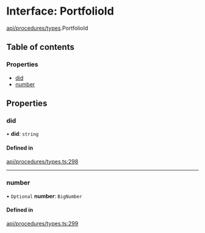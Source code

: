 # Interface: PortfolioId

[api/procedures/types](../wiki/api.procedures.types).PortfolioId

## Table of contents

### Properties

- [did](../wiki/api.procedures.types.PortfolioId#did)
- [number](../wiki/api.procedures.types.PortfolioId#number)

## Properties

### did

• **did**: `string`

#### Defined in

[api/procedures/types.ts:298](https://github.com/PolymeshAssociation/polymesh-sdk/blob/8a9e72221/src/api/procedures/types.ts#L298)

___

### number

• `Optional` **number**: `BigNumber`

#### Defined in

[api/procedures/types.ts:299](https://github.com/PolymeshAssociation/polymesh-sdk/blob/8a9e72221/src/api/procedures/types.ts#L299)
